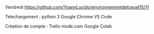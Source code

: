 Vendredi https://github.com/YoannLucido/environnementdetravail15/11

Telechargement :
python 3 
Google Chrome
VS Code

Création de compte :
Trello
mode.com
Google Colab
